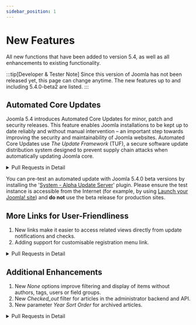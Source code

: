 ```yaml
---
sidebar_position: 1
---
```


New Features
============

All new functions that have been added to version 5.4, as well as all enhancements to existing functionality.

:::tip[Developer & Tester Note]
  Since this version of Joomla has not been released yet, this page can change anytime.
  The new features up to and including 5.4.0-beta2 are listed.
:::

## Automated Core Updates

Joomla 5.4 introduces Automated Core Updates for minor, patch and security releases.
This feature enables Joomla installations to be kept up to date reliably and without manual intervention –
an important step towards improving the security and maintainability of Joomla websites.
Automated Core Updates use *The Update Framework* (TUF), a secure software update distribution system
designed to prevent supply chain attacks when automatically updating Joomla core.


<details>
  <summary>Pull Requests in Detail</summary>

* [45143](https://github.com/joomla/joomla-cms/pull/45143) Add Automated Core Updates client functionality
* [45517](https://github.com/joomla/joomla-cms/pull/45517) Add Automated Updates information as fieldset description
* [45547](https://github.com/joomla/joomla-cms/pull/45547) Improve Automated Update UX for local sites
* [45669](https://github.com/joomla/joomla-cms/pull/45669) Improve Automated Update Quickicon language keys and icon
* [45697](https://github.com/joomla/joomla-cms/pull/45697) Allow opt-out from automated updates during installation
* [45721](https://github.com/joomla/joomla-cms/pull/45721) Autoupdate email groups
* [45696](https://github.com/joomla/joomla-cms/pull/45696) Implement autoupdate plugin events
</details>

You can pre-test an automated update with Joomla 5.4.0 beta versions by installing the
'[System - Alpha Update Server](https://github.com/joomla/joomla-cms/issues/45540)' plugin.
Please ensure the test instance is accessible from the Internet
(for example, by using [Launch your Joomla! site](https://launch.joomla.org/)) and
**do not** use the beta release for production sites.

## More Links for User-Friendliness

1. New links make it easier to access related views directly from update notifications and checks.
2. Adding support for customisable registration menu link.

<details>
  <summary>Pull Requests in Detail</summary>

  1. New links make it easier to access related views directly from update notifications and checks.
     * [45318](https://github.com/joomla/joomla-cms/pull/45318) Added a link to more easily open the
       'System – Maintenance – Database' view from the Pre-Update Check.
     * [45318](https://github.com/joomla/joomla-cms/pull/45318) Added a link to more easily open the
       'Mail Templates' view from the Update Notification.

  2. Adding support for customisable registration menu link.
      * [45715](https://github.com/joomla/joomla-cms/pull/45715) Add support for custom registration menu link in com_users login menu item
</details>

## Additional Enhancements

1. New *None* options improve filtering and display of items without authors, tags, users or field groups.
2. New *Checked_out* filter for articles in the administrator backend and API.
3. New parameter *Year Sort Order* for archived articles.

<details>
  <summary>Pull Requests in Detail</summary>

  1. New *None* options improve filtering and display of items without authors, tags, users or field groups.
     * [45232](https://github.com/joomla/joomla-cms/pull/45232) New '- None -' author filter option in the Articles view
       to select articles associated with deleted user entries.
     * [45274](https://github.com/joomla/joomla-cms/pull/45274) New '- None -' tag filter option in the Articles view
       to select articles without tags.
     * [45459](https://github.com/joomla/joomla-cms/pull/45459) New '- None -' tag filter option in the Contacts view
       to select contacts without tags.
     * [45460](https://github.com/joomla/joomla-cms/pull/45460) New '- None -' tag filter option in the News Feeds view
       to select news feed entries without tags.
     * [45461](https://github.com/joomla/joomla-cms/pull/45461) New '- None -' tag filter option in the Articles: Categories view
       to select categories without tags.
     * [45201](https://github.com/joomla/joomla-cms/pull/45201) Shows '[ None ]' in the field group column for a field
       unassigned to any field group.
     * [45223](https://github.com/joomla/joomla-cms/pull/45223) Shows '[ None ]' in the user column for a user note
       linked to a deleted user entry.
  2. New *Checked_out* filter for articles in the administrator backend and API.
     * [45761](https://github.com/joomla/joomla-cms/pull/45761) Add checkedout filter to the Article Manager

  3. New parameter *Year Sort Order* for archived articles.
     * [45841](https://github.com/joomla/joomla-cms/pull/45841) Add year filter order parameter for archived articles
</details>
